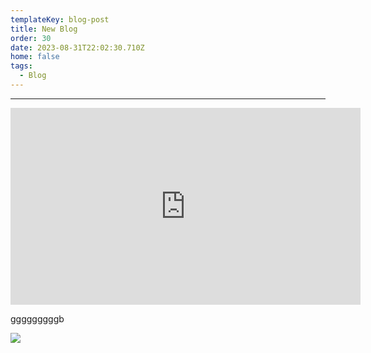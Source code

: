 ```yaml
---
templateKey: blog-post
title: New Blog
order: 30
date: 2023-08-31T22:02:30.710Z
home: false
tags:
  - Blog
---
```

- - -

<iframe width="560" height="315" src="https://www.youtube.com/embed/a8pw2o0zDe0?si=3fW_v_JTXTW9ruYl" title="YouTube video player" frameborder="0" allow="accelerometer; autoplay; clipboard-write; encrypted-media; gyroscope; picture-in-picture; web-share" allowfullscreen></iframe>



g﻿ggggggggb 

![](/img/1.jpg)